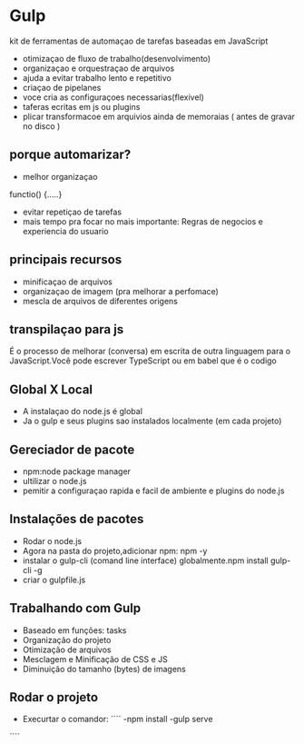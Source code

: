 # Gulp
kit de ferramentas de automaçao de tarefas baseadas em JavaScript

- otimizaçao de fluxo de trabalho(desenvolvimento)
- organizaçao e orquestraçao de arquivos
- ajuda a evitar trabalho lento e repetitivo
- criaçao de pipelanes
- voce cria as configuraçoes necessarias(flexivel)
- taferas ecritas em js ou plugins
- plicar transformacoe em arquivios ainda de memoraias ( antes de gravar no disco )

## porque automarizar?

- melhor organizaçao

functio() {.....}

- evitar repetiçao de tarefas
- mais tempo pra focar no mais importante: Regras de negocios e experiencia do usuario

## principais recursos

- minificaçao de arquivos 
- organizaçao de imagem (pra melhorar a perfomace)
- mescla de arquivos de diferentes origens

## transpilaçao para js

É o processo de melhorar (conversa) em escrita de outra linguagem para o JavaScript.Você pode escrever TypeScript ou em babel que é o codigo

## Global X Local 

- A instalaçao do node.js é global
- Ja o gulp e seus plugins sao instalados localmente (em cada projeto)

## Gereciador de pacote

- npm:node package manager
- ultilizar o node.js
- pemitir a configuraçao rapida e facil de ambiente e plugins do node.js

## Instalações de pacotes

- Rodar o node.js 
- Agora na pasta do projeto,adicionar npm: npm -y
- instalar o gulp-cli (comand line interface) globalmente.npm install gulp-cli -g
- criar o gulpfile.js
## Trabalhando com Gulp
- Baseado em funções: tasks
- Organização do projeto
- Otimização de arquivos
- Mesclagem e Minificação de CSS e JS
- Diminuição do tamanho (bytes) de imagens
## Rodar o projeto

- Execurtar o comandor:
´´´´ 
   -npm install
   -gulp serve
   
´´´´
